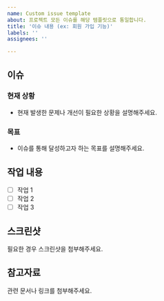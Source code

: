 ```yaml
---
name: Custom issue template
about: 프로젝트 모든 이슈를 해당 템플릿으로 통일합니다.
title: '이슈 내용 (ex: 회원 가입 기능)'
labels: ''
assignees: ''

---
```


## 이슈
### 현재 상황
- 현재 발생한 문제나 개선이 필요한 상황을 설명해주세요.

### 목표
- 이슈를 통해 달성하고자 하는 목표를 설명해주세요.

## 작업 내용
- [ ] 작업 1
- [ ] 작업 2
- [ ] 작업 3

## 스크린샷
필요한 경우 스크린샷을 첨부해주세요.

## 참고자료
관련 문서나 링크를 첨부해주세요.
